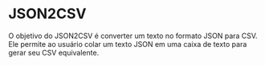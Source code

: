 # JSON2CSV
O objetivo do JSON2CSV é converter um texto no formato JSON para CSV. Ele permite ao usuário colar um texto JSON em uma caixa de texto para gerar seu CSV equivalente.
